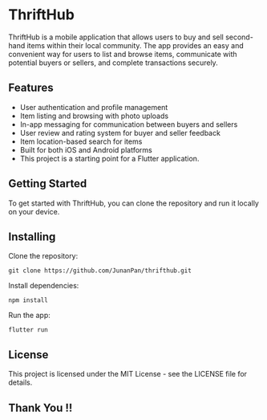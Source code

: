 # ThriftHub

ThriftHub is a mobile application that allows users to buy and sell second-hand items within their local community. The app provides an easy and convenient way for users to list and browse items, communicate with potential buyers or sellers, and complete transactions securely.

## Features

- User authentication and profile management
- Item listing and browsing with photo uploads
- In-app messaging for communication between buyers and sellers
- User review and rating system for buyer and seller feedback
- Item location-based search for items
- Built for both iOS and Android platforms
- This project is a starting point for a Flutter application.

## Getting Started

To get started with ThriftHub, you can clone the repository and run it locally on your device.

## Installing
Clone the repository:

```
git clone https://github.com/JunanPan/thrifthub.git
```

Install dependencies:

```
npm install
```

Run the app:

```
flutter run
```

## License

This project is licensed under the MIT License - see the LICENSE file for details.

## Thank You !!



